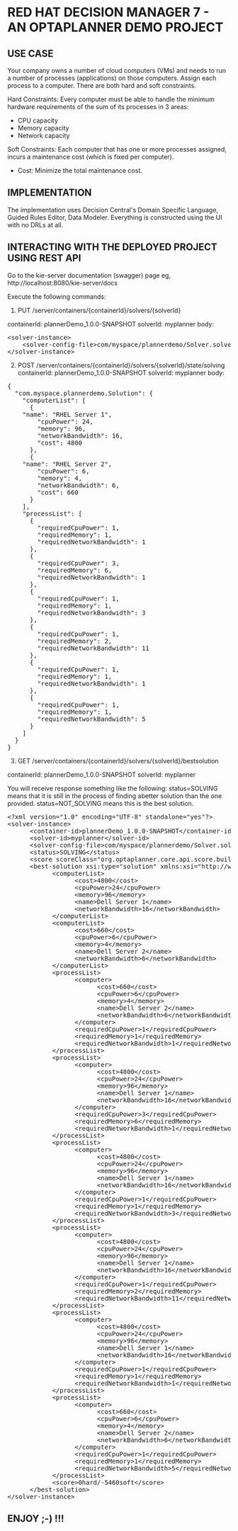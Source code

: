 # RED HAT DECISION MANAGER 7 - AN OPTAPLANNER DEMO PROJECT

## USE CASE

Your company owns a number of cloud computers (VMs) and needs to run a number of processes (applications) on those computers. Assign each process to a computer.
There are both hard and soft constraints.

Hard Constraints:
Every computer must be able to handle the minimum hardware requirements of the sum of its processes in 3 areas:

* CPU capacity
* Memory capacity
* Network capacity

Soft Constraints:
Each computer that has one or more processes assigned, incurs a maintenance cost (which is fixed per computer).

* Cost: Minimize the total maintenance cost.

## IMPLEMENTATION

The implementation uses Decision Central's Domain Specific Language, Guided Rules Editor, Data Modeler. Everything is constructed using the UI with no DRLs at all.

## INTERACTING WITH THE DEPLOYED PROJECT USING REST API

Go to the kie-server documentation (swagger) page eg, http://localhost:8080/kie-server/docs

Execute the following commands:

1. PUT /server/containers/{containerId}/solvers/{solverId}

containerId: plannerDemo_1.0.0-SNAPSHOT
solverId: myplanner
body:

<pre>
&lt;solver-instance&gt;
	&lt;solver-config-file&gt;com/myspace/plannerdemo/Solver.solver.xml&lt;/solver-config-file&gt;
&lt;/solver-instance&gt;
</pre>

2. POST /server/containers/{containerId}/solvers/{solverId}/state/solving
containerId: plannerDemo_1.0.0-SNAPSHOT
solverId: myplanner
body:

<pre>
{
  "com.myspace.plannerdemo.Solution": {
    "computerList": [
      {
	"name": "RHEL Server 1",
        "cpuPower": 24,
        "memory": 96,
        "networkBandwidth": 16,
        "cost": 4800
      },
      {
	"name": "RHEL Server 2",
        "cpuPower": 6,
        "memory": 4,
        "networkBandwidth": 6,
        "cost": 660
      }
    ],
    "processList": [
      {
        "requiredCpuPower": 1,
        "requiredMemory": 1,
        "requiredNetworkBandwidth": 1
      },
      {
        "requiredCpuPower": 3,
        "requiredMemory": 6,
        "requiredNetworkBandwidth": 1
      },
      {
        "requiredCpuPower": 1,
        "requiredMemory": 1,
        "requiredNetworkBandwidth": 3
      },
      {
        "requiredCpuPower": 1,
        "requiredMemory": 2,
        "requiredNetworkBandwidth": 11
      },
      {
        "requiredCpuPower": 1,
        "requiredMemory": 1,
        "requiredNetworkBandwidth": 1
      },
      {
        "requiredCpuPower": 1,
        "requiredMemory": 1,
        "requiredNetworkBandwidth": 5
      }
    ]
  }
}
</pre>

3. GET /server/containers/{containerId}/solvers/{solverId}/bestsolution

containerId: plannerDemo_1.0.0-SNAPSHOT
solverId: myplanner

You will receive response something like the following:
status=SOLVING means that it is still in the process of finding abetter solution than the one provided.
status=NOT_SOLVING means this is the best solution.

<pre>
&lt;?xml version="1.0" encoding="UTF-8" standalone="yes"?&gt;
&lt;solver-instance&gt;
      &lt;container-id&gt;plannerDemo_1.0.0-SNAPSHOT&lt;/container-id&gt;
      &lt;solver-id&gt;myplanner&lt;/solver-id&gt;
      &lt;solver-config-file&gt;com/myspace/plannerdemo/Solver.solver.xml&lt;/solver-config-file&gt;
      &lt;status&gt;SOLVING&lt;/status&gt;
      &lt;score scoreClass="org.optaplanner.core.api.score.buildin.hardsoft.HardSoftScore"&gt;0hard/-5460soft&lt;/score&gt;
      &lt;best-solution xsi:type="solution" xmlns:xsi="http://www.w3.org/2001/XMLSchema-instance"&gt;
            &lt;computerList&gt;
                  &lt;cost&gt;4800&lt;/cost&gt;
                  &lt;cpuPower&gt;24&lt;/cpuPower&gt;
                  &lt;memory&gt;96&lt;/memory&gt;
                  &lt;name&gt;Dell Server 1&lt;/name&gt;
                  &lt;networkBandwidth&gt;16&lt;/networkBandwidth&gt;
            &lt;/computerList&gt;
            &lt;computerList&gt;
                  &lt;cost&gt;660&lt;/cost&gt;
                  &lt;cpuPower&gt;6&lt;/cpuPower&gt;
                  &lt;memory&gt;4&lt;/memory&gt;
                  &lt;name&gt;Dell Server 2&lt;/name&gt;
                  &lt;networkBandwidth&gt;6&lt;/networkBandwidth&gt;
            &lt;/computerList&gt;
            &lt;processList&gt;
                  &lt;computer&gt;
                        &lt;cost&gt;660&lt;/cost&gt;
                        &lt;cpuPower&gt;6&lt;/cpuPower&gt;
                        &lt;memory&gt;4&lt;/memory&gt;
                        &lt;name&gt;Dell Server 2&lt;/name&gt;
                        &lt;networkBandwidth&gt;6&lt;/networkBandwidth&gt;
                  &lt;/computer&gt;
                  &lt;requiredCpuPower&gt;1&lt;/requiredCpuPower&gt;
                  &lt;requiredMemory&gt;1&lt;/requiredMemory&gt;
                  &lt;requiredNetworkBandwidth&gt;1&lt;/requiredNetworkBandwidth&gt;
            &lt;/processList&gt;
            &lt;processList&gt;
                  &lt;computer&gt;
                        &lt;cost&gt;4800&lt;/cost&gt;
                        &lt;cpuPower&gt;24&lt;/cpuPower&gt;
                        &lt;memory&gt;96&lt;/memory&gt;
                        &lt;name&gt;Dell Server 1&lt;/name&gt;
                        &lt;networkBandwidth&gt;16&lt;/networkBandwidth&gt;
                  &lt;/computer&gt;
                  &lt;requiredCpuPower&gt;3&lt;/requiredCpuPower&gt;
                  &lt;requiredMemory&gt;6&lt;/requiredMemory&gt;
                  &lt;requiredNetworkBandwidth&gt;1&lt;/requiredNetworkBandwidth&gt;
            &lt;/processList&gt;
            &lt;processList&gt;
                  &lt;computer&gt;
                        &lt;cost&gt;4800&lt;/cost&gt;
                        &lt;cpuPower&gt;24&lt;/cpuPower&gt;
                        &lt;memory&gt;96&lt;/memory&gt;
                        &lt;name&gt;Dell Server 1&lt;/name&gt;
                        &lt;networkBandwidth&gt;16&lt;/networkBandwidth&gt;
                  &lt;/computer&gt;
                  &lt;requiredCpuPower&gt;1&lt;/requiredCpuPower&gt;
                  &lt;requiredMemory&gt;1&lt;/requiredMemory&gt;
                  &lt;requiredNetworkBandwidth&gt;3&lt;/requiredNetworkBandwidth&gt;
            &lt;/processList&gt;
            &lt;processList&gt;
                  &lt;computer&gt;
                        &lt;cost&gt;4800&lt;/cost&gt;
                        &lt;cpuPower&gt;24&lt;/cpuPower&gt;
                        &lt;memory&gt;96&lt;/memory&gt;
                        &lt;name&gt;Dell Server 1&lt;/name&gt;
                        &lt;networkBandwidth&gt;16&lt;/networkBandwidth&gt;
                  &lt;/computer&gt;
                  &lt;requiredCpuPower&gt;1&lt;/requiredCpuPower&gt;
                  &lt;requiredMemory&gt;2&lt;/requiredMemory&gt;
                  &lt;requiredNetworkBandwidth&gt;11&lt;/requiredNetworkBandwidth&gt;
            &lt;/processList&gt;
            &lt;processList&gt;
                  &lt;computer&gt;
                        &lt;cost&gt;4800&lt;/cost&gt;
                        &lt;cpuPower&gt;24&lt;/cpuPower&gt;
                        &lt;memory&gt;96&lt;/memory&gt;
                        &lt;name&gt;Dell Server 1&lt;/name&gt;
                        &lt;networkBandwidth&gt;16&lt;/networkBandwidth&gt;
                  &lt;/computer&gt;
                  &lt;requiredCpuPower&gt;1&lt;/requiredCpuPower&gt;
                  &lt;requiredMemory&gt;1&lt;/requiredMemory&gt;
                  &lt;requiredNetworkBandwidth&gt;1&lt;/requiredNetworkBandwidth&gt;
            &lt;/processList&gt;
            &lt;processList&gt;
                  &lt;computer&gt;
                        &lt;cost&gt;660&lt;/cost&gt;
                        &lt;cpuPower&gt;6&lt;/cpuPower&gt;
                        &lt;memory&gt;4&lt;/memory&gt;
                        &lt;name&gt;Dell Server 2&lt;/name&gt;
                        &lt;networkBandwidth&gt;6&lt;/networkBandwidth&gt;
                  &lt;/computer&gt;
                  &lt;requiredCpuPower&gt;1&lt;/requiredCpuPower&gt;
                  &lt;requiredMemory&gt;1&lt;/requiredMemory&gt;
                  &lt;requiredNetworkBandwidth&gt;5&lt;/requiredNetworkBandwidth&gt;
            &lt;/processList&gt;
            &lt;score&gt;0hard/-5460soft&lt;/score&gt;
      &lt;/best-solution&gt;
&lt;/solver-instance&gt;
</pre>


## ENJOY ;-) !!! 



